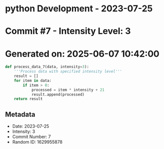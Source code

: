 ﻿# python Development - 2023-07-25
# Commit #7 - Intensity Level: 3
# Generated on: 2025-06-07 10:42:00
```python
def process_data_7(data, intensity=3):
    '''Process data with specified intensity level'''
    result = []
    for item in data:
        if item > 0:
            processed = item * intensity + 21
            result.append(processed)
    return result
```
## Metadata
- Date: 2023-07-25
- Intensity: 3
- Commit Number: 7
- Random ID: 1629955878
